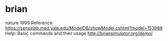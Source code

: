 # brian
nature 1999
Reference:
https://senselab.med.yale.edu/ModelDB/showModel.cshtml?model=153988
Help:
Basic commands and their usage
http://briansimulator.org/demo/
